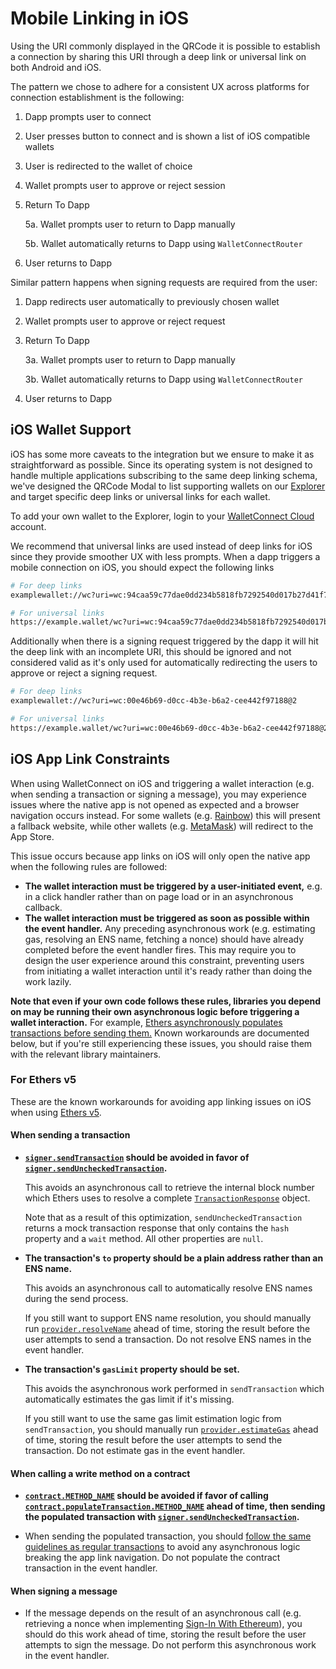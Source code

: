 # Mobile Linking in iOS

Using the URI commonly displayed in the QRCode it is possible to establish a connection by sharing this URI through a deep link or universal link on both Android and iOS.

The pattern we chose to adhere for a consistent UX across platforms for connection establishment is the following:

1. Dapp prompts user to connect
2. User presses button to connect and is shown a list of iOS compatible wallets
3. User is redirected to the wallet of choice
4. Wallet prompts user to approve or reject session
5. Return To Dapp
    
    5a. Wallet prompts user to return to Dapp manually
    
    5b. Wallet automatically returns to Dapp using `WalletConnectRouter`
6. User returns to Dapp

Similar pattern happens when signing requests are required from the user:

1. Dapp redirects user automatically to previously chosen wallet
2. Wallet prompts user to approve or reject request
3. Return To Dapp

    3a. Wallet prompts user to return to Dapp manually
    
    3b. Wallet automatically returns to Dapp using `WalletConnectRouter`

4. User returns to Dapp



## iOS Wallet Support


iOS has some more caveats to the integration but we ensure to make it as straightforward as possible. Since its operating system is not designed to handle multiple applications subscribing to the same deep linking schema, we've designed the QRCode Modal to list supporting wallets on our [Explorer](https://explorer.walletconnect.com/) and target specific deep links or universal links for each wallet.

To add your own wallet to the Explorer, login to your [WalletConnect Cloud](https://walletconnect.com) account.

We recommend that universal links are used instead of deep links for iOS since they provide smoother UX with less prompts. When a dapp triggers a mobile connection on iOS, you should expect the following links

```bash
# For deep links
examplewallet://wc?uri=wc:94caa59c77dae0dd234b5818fb7292540d017b27d41f7f387ee75b22b9738c94@2?relay-protocol=iridium&symKey=ce3a2c7724c03cf1769ba8b1bdedad5414cc7b920aa3fb72112b997d1916266f

# For universal links
https://example.wallet/wc?uri=wc:94caa59c77dae0dd234b5818fb7292540d017b27d41f7f387ee75b22b9738c94@2?relay-protocol=iridium&symKey=ce3a2c7724c03cf1769ba8b1bdedad5414cc7b920aa3fb72112b997d1916266f
```

Additionally when there is a signing request triggered by the dapp it will hit the deep link with an incomplete URI, this should be ignored and not considered valid as it's only used for automatically redirecting the users to approve or reject a signing request.

```bash
# For deep links
examplewallet://wc?uri=wc:00e46b69-d0cc-4b3e-b6a2-cee442f97188@2

# For universal links
https://example.wallet/wc?uri=wc:00e46b69-d0cc-4b3e-b6a2-cee442f97188@2
```


## iOS App Link Constraints

When using WalletConnect on iOS and triggering a wallet interaction (e.g. when sending a transaction or signing a message), you may experience issues where the native app is not opened as expected and a browser navigation occurs instead. For some wallets (e.g. [Rainbow](https://rainbow.me)) this will present a fallback website, while other wallets (e.g. [MetaMask](https://metamask.io)) will redirect to the App Store.

This issue occurs because app links on iOS will only open the native app when the following rules are followed:

- **The wallet interaction must be triggered by a user-initiated event,** e.g. in a click handler rather than on page load or in an asynchronous callback.
- **The wallet interaction must be triggered as soon as possible within the event handler.** Any preceding asynchronous work (e.g. estimating gas, resolving an ENS name, fetching a nonce) should have already completed before the event handler fires. This may require you to design the user experience around this constraint, preventing users from initiating a wallet interaction until it's ready rather than doing the work lazily.

**Note that even if your own code follows these rules, libraries you depend on may be running their own asynchronous logic before triggering a wallet interaction.** For example, [Ethers asynchronously populates transactions before sending them.](https://docs.ethers.io/v5/api/signer/#Signer-sendTransaction) Known workarounds are documented below, but if you're still experiencing these issues, you should raise them with the relevant library maintainers.

### For Ethers v5

These are the known workarounds for avoiding app linking issues on iOS when using [Ethers v5](https://docs.ethers.io/v5).

#### When sending a transaction

- **[`signer.sendTransaction`](https://docs.ethers.io/v5/api/signer/#Signer-sendTransaction) should be avoided in favor of [`signer.sendUncheckedTransaction`](https://docs.ethers.io/v5/api/providers/jsonrpc-provider/#JsonRpcSigner-sendUncheckedTransaction).**

  This avoids an asynchronous call to retrieve the internal block number which Ethers uses to resolve a complete [`TransactionResponse`](https://docs.ethers.io/v5/api/providers/types/#providers-TransactionResponse) object.

  Note that as a result of this optimization, `sendUncheckedTransaction` returns a mock transaction response that only contains the `hash` property and a `wait` method. All other properties are `null`.

- **The transaction's `to` property should be a plain address rather than an ENS name.**

  This avoids an asynchronous call to automatically resolve ENS names during the send process.

  If you still want to support ENS name resolution, you should manually run [`provider.resolveName`](https://docs.ethers.io/v5/api/providers/provider/#Provider-ResolveName) ahead of time, storing the result before the user attempts to send a transaction. Do not resolve ENS names in the event handler.

- **The transaction's `gasLimit` property should be set.**

  This avoids the asynchronous work performed in `sendTransaction` which automatically estimates the gas limit if it's missing.

  If you still want to use the same gas limit estimation logic from `sendTransaction`, you should manually run [`provider.estimateGas`](https://docs.ethers.io/v5/api/providers/provider/#Provider-estimateGas) ahead of time, storing the result before the user attempts to send the transaction. Do not estimate gas in the event handler.

#### When calling a write method on a contract

- **[`contract.METHOD_NAME`](https://docs.ethers.io/v5/api/contract/contract/#contract-functionsSend) should be avoided if favor of calling [`contract.populateTransaction.METHOD_NAME`](https://docs.ethers.io/v5/api/contract/contract/#contract-populateTransaction) ahead of time, then sending the populated transaction with [`signer.sendUncheckedTransaction`](https://docs.ethers.io/v5/api/providers/jsonrpc-provider/#JsonRpcSigner-sendUncheckedTransaction).**

- When sending the populated transaction, you should [follow the same guidelines as regular transactions](#when-sending-a-transaction) to avoid any asynchronous logic breaking the app link navigation. Do not populate the contract transaction in the event handler.

#### When signing a message

- If the message depends on the result of an asynchronous call (e.g. retrieving a nonce when implementing [Sign-In With Ethereum](https://login.xyz)), you should do this work ahead of time, storing the result before the user attempts to sign the message. Do not perform this asynchronous work in the event handler.
